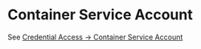 # Container Service Account
See [ Credential Access -> Container Service Account](../Credential_access/Container_service_account.md)
